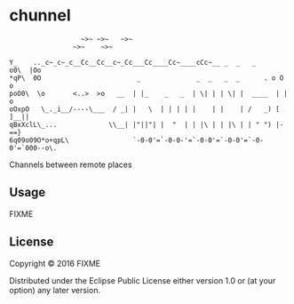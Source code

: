 # chunnel
```
                  ~>~ ~>~   ~>~
                ~>~    ~>~

Y_    .._c~_c~_c__Cc__Cc__c~_Cc___Cc____Cc~____cCc~__ _  _   _
o0\  |Oo
*qP\  0O                        _              _  _   _  _      . o O o
poO0\  \o       <..>  >o   __  | |_    _   _  | \| | | \| |  ____  | |  o
oOxpO   \_._i__/----\___  / _| |   \  | | | | |    | |    | /   _) [ ]__||
qBxXclL\_...             \\__| |"||"| |  "  | | |\ | | |\ | | " ") |-   ==}
6q09o09O*o+qpL\                `-0-0'=`-0-0-'=`-0-0'=`-0-0'=`-0-0'=`000--o\.
```

Channels between remote places

## Usage

FIXME

## License

Copyright © 2016 FIXME

Distributed under the Eclipse Public License either version 1.0 or (at
your option) any later version.
